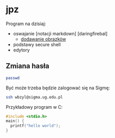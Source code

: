 jpz
===

Program na dzisiaj:

* oswajanie [notacji markdown] [daringfirebal]
  - [dodawanie obrazków](http://stackoverflow.com/questions/10189356/how-to-add-screenshot-to-readmes-in-github-repository)
* podstawy secure shell
* edytory


## Zmiana hasła

```sh
passwd
```

Być może trzeba będzie zalogować się na Sigmę:

```sh
ssh wbzyl@sigma.ug.edu.pl
```

Przykładowy program w C:

```c
#include <stdio.h>
main() {
  printf("hello world");
}
```


[daringfireball]: http://stackoverflow.com/questions/10189356/how-to-add-screenshot-to-readmes-in-github-repository

